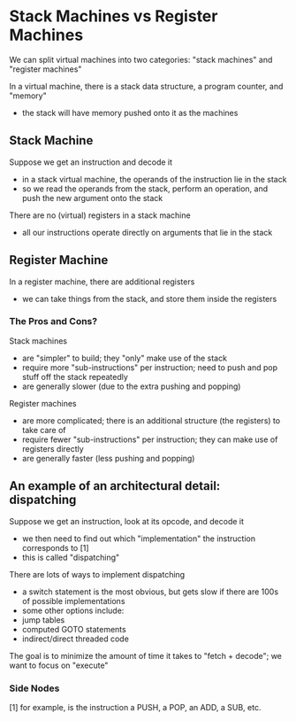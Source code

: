 # Stack Machines vs Register Machines

We can split virtual machines into two categories: "stack machines" and "register machines"

In a virtual machine, there is a stack data structure, a program counter, and "memory"
- the stack will have memory pushed onto it as the machines

## Stack Machine
Suppose we get an instruction and decode it
- in a stack virtual machine, the operands of the instruction lie in the stack
 - so we read the operands from the stack, perform an operation, and push the new argument onto the stack

There are no (virtual) registers in a stack machine
- all our instructions operate directly on arguments that lie in the stack

## Register Machine
In a register machine, there are additional registers
- we can take things from the stack, and store them inside the registers


### The Pros and Cons?
Stack machines
- are "simpler" to build; they "only" make use of the stack
- require more "sub-instructions" per instruction; need to push and pop stuff off the stack repeatedly
- are generally slower (due to the extra pushing and popping)

Register machines
- are more complicated; there is an additional structure (the registers) to take care of
- require fewer "sub-instructions" per instruction; they can make use of registers directly
- are generally faster (less pushing and popping)


## An example of an architectural detail: dispatching
Suppose we get an instruction, look at its opcode, and decode it
- we then need to find out which "implementation" the instruction corresponds to [1]
- this is called "dispatching"

There are lots of ways to implement dispatching
- a switch statement is the most obvious, but gets slow if there are 100s of possible implementations
- some other options include:
 - jump tables
 - computed GOTO statements
 - indirect/direct threaded code

The goal is to minimize the amount of time it takes to "fetch + decode"; we want to focus on "execute"


### Side Nodes
[1] for example, is the instruction a PUSH, a POP, an ADD, a SUB, etc.
